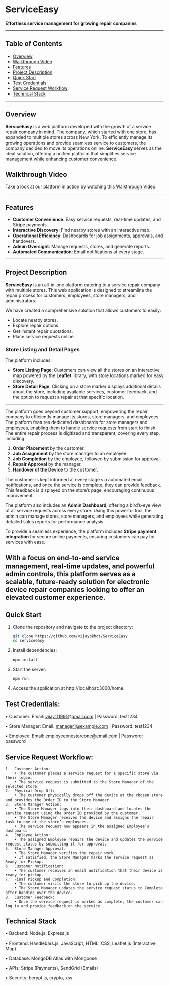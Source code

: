 # ServiceEasy  
**Effortless service management for growing repair companies**  

---

## Table of Contents  
- [Overview](#overview)
- [Walkthrough Video](#walkthrough-video)   
- [Features](#features)
- [Project Description](#project-description)    
- [Quick Start](#quick-start)
- [Test Credentials](#test-credentials)  
- [Service Request Workflow](#service-request-workflow)  
- [Technical Stack](#technical-stack)  

---

## Overview  
**ServiceEasy** is a web platform developed with the growth of a service repair company in mind. The company, which started with one store, has expanded to multiple stores across New York. To efficiently manage its growing operations and provide seamless service to customers, the company decided to move its operations online. **ServiceEasy** serves as the ideal solution, offering a unified platform that simplifies service management while enhancing customer convenience.  

## Walkthrough Video  
Take a look at our platform in action by watching this [Walkthrough Video](https://youtu.be/QGSx0CbL9QA).  

---

## Features  
- **Customer Convenience**: Easy service requests, real-time updates, and Stripe payments.  
- **Interactive Discovery**: Find nearby stores with an interactive map.  
- **Operational Efficiency**: Dashboards for job assignments, approvals, and handovers.  
- **Admin Oversight**: Manage requests, stores, and generate reports.  
- **Automated Communication**: Email notifications at every stage.  

---
## Project Description

**ServiceEasy** is an all-in-one platform catering to a service repair company with multiple stores. This web application is designed to streamline the repair process for customers, employees, store managers, and administrators.  

We have created a comprehensive solution that allows customers to easily:  
- Locate nearby stores.  
- Explore repair options.  
- Get instant repair quotations.  
- Place service requests online.  

### **Store Listing and Detail Pages**  

The platform includes:  
- **Store Listing Page**: Customers can view all the stores on an interactive map powered by the **Leaflet** library, with store locations marked for easy discovery.  
- **Store Detail Page**: Clicking on a store marker displays additional details about the store, including available services, customer feedback, and the option to request a repair at that specific location.  

---

The platform goes beyond customer support, empowering the repair company to efficiently manage its stores, store managers, and employees. The platform features dedicated dashboards for store managers and employees, enabling them to handle service requests from start to finish. The entire repair process is digitized and transparent, covering every step, including:  
1. **Order Placement** by the customer.  
2. **Job Assignment** by the store manager to an employee.  
3. **Job Completion** by the employee, followed by submission for approval.  
4. **Repair Approval** by the manager.  
5. **Handover of the Device** to the customer.  

The customer is kept informed at every stage via automated email notifications, and once the service is complete, they can provide feedback. This feedback is displayed on the store’s page, encouraging continuous improvement.  

The platform also includes an **Admin Dashboard**, offering a bird’s-eye view of all service requests across every store. Using this powerful tool, the admin can manage stores, store managers, and employees while generating detailed sales reports for performance analysis.  

To provide a seamless experience, the platform includes **Stripe payment integration** for secure online payments, ensuring customers can pay for services with ease.  

With a focus on end-to-end service management, real-time updates, and powerful admin controls, this platform serves as a scalable, future-ready solution for electronic device repair companies looking to offer an elevated customer experience.  
---

## Quick Start  
1. Clone the repository and navigate to the project directory:  
   ```bash  
   git clone https://github.com/vijaybkhot/ServiceEasy  
   cd serviceeasy
2. Install dependencies:
   ```bash  
   npm install 
3. Start the server:
   ```bash  
   npm run 
4. Access the application at http://localhost:3000/home.

## Test Credentials:
• Customer:
Email: vijay111991@gmail.com | Password: test1234

• Store Manager:
Email: manager1@example.com | Password: test1234

• Employee:
Email: employeeonestoreone@email.com | Password: password

## Service Request Workflow:
	1.	Customer Action:
		• The customer places a service request for a specific store via their login.
		• The service request is submitted to the Store Manager of the selected store.
	2.	Physical Drop-Off:
		• The customer physically drops off the device at the chosen store and provides the Order ID to the Store Manager.
	3.	Store Manager Action:
		• The Store Manager logs into their dashboard and locates the service request using the Order ID provided by the customer.
		• The Store Manager receives the device and assigns the repair task to one of the store’s employees.
		• The service request now appears in the assigned Employee’s dashboard.
	4.	Employee Action:
		• The assigned Employee repairs the device and updates the service request status by submitting it for approval.
	5.	Store Manager Approval:
		• The Store Manager verifies the repair work.
		• If satisfied, the Store Manager marks the service request as Ready for Pickup.
	6.	Customer Notification:
		• The customer receives an email notification that their device is ready for pickup.
	7.	Final Pickup and Completion:
		• The customer visits the store to pick up the device.
		• The Store Manager updates the service request status to Complete after handing over the device.
	8.	Customer Feedback:
		• Once the service request is marked as complete, the customer can log in and provide feedback on the service.

## Technical Stack
• Backend: Node.js, Express.js

• Frontend: Handlebars.js, JavaScript, HTML, CSS, Leaflet.js (Interactive Map)

• Database: MongoDB Atlas with Mongoose

• APIs: Stripe (Payments), SendGrid (Emails)

• Security: bcrypt.js, crypto, xss  



